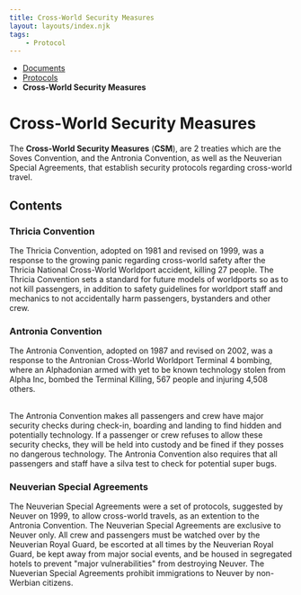 ```yaml
---
title: Cross-World Security Measures
layout: layouts/index.njk
tags:
    - Protocol
---
```

<nav class="text-sm breadcrumbs mb-5">
    <ul>
        <li><a href="/docs">Documents</a></li>
        <li><a href="/docs/protocol">Protocols</a></li>
        <li><b>Cross-World Security Measures</b></li>
    </ul>
</nav>
<div class="text-center"><h1>Cross-World Security Measures</h1></div>

The **Cross-World Security Measures** (**CSM**), are 2 treaties which are the Soves Convention, and the Antronia Convention, as well as the Neuverian Special Agreements, that establish security protocols regarding cross-world travel.

## Contents

### Thricia Convention
The Thricia Convention, adopted on 1981 and revised on 1999, was a response to the growing panic regarding cross-world safety after the Thricia National Cross-World Worldport accident, killing 27 people. The Thricia Convention sets a standard for future models of worldports so as to not kill passengers, in addition to safety guidelines for worldport staff and mechanics to not accidentally harm passengers, bystanders and other crew.

### Antronia Convention
The Antronia Convention, adopted on 1987 and revised on 2002, was a response to the Antronian Cross-World Worldport Terminal 4 bombing, where an Alphadonian armed with yet to be known technology stolen from Alpha Inc, bombed the Terminal Killing, 567 people and injuring 4,508 others.<br><br>

The Antronia Convention makes all passengers and crew have major security checks during check-in, boarding and landing to find hidden and potentially technology. If a passenger or crew refuses to allow these security checks, they will be held into custody and be fined if they posses no dangerous technology. The Antronia Convention also requires that all passengers and staff have a silva test to check for potential super bugs.

### Neuverian Special Agreements
The Neuverian Special Agreements were a set of protocols, suggested by Neuver on 1999, to allow cross-world travels, as an extention to the Antronia Convention. The Neuverian Special Agreements are exclusive to Neuver only. All crew and passengers must be watched over by the Neuverian Royal Guard, be escorted at all times by the Neuverian Royal Guard, be kept away from major social events, and be housed in segregated hotels to prevent "major vulnerabilities" from destroying Neuver. The Nueverian Special Agreements prohibit immigrations to Neuver by non-Werbian citizens.